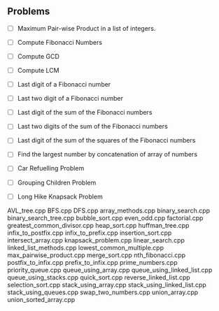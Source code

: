 ## Problems

- [ ] Maximum Pair-wise Product in a list of integers.
- [ ] Compute Fibonacci Numbers
- [ ] Compute GCD
- [ ] Compute LCM
- [ ] Last digit of a Fibonacci number
- [ ] Last two digit of a Fibonacci number
- [ ] Last digit of the sum of the Fibonacci numbers
- [ ] Last two digits of the sum of the Fibonacci numbers
- [ ] Last digit of the sum of the squares of the Fibonacci numbers
- [ ] Find the largest number by concatenation of array of numbers
- [ ] Car Refuelling Problem
- [ ] Grouping Children Problem
- [ ] Long Hike Knapsack Problem

		
AVL_tree.cpp
BFS.cpp
DFS.cpp
array_methods.cpp
binary_search.cpp
binary_search_tree.cpp
bubble_sort.cpp
even_odd.cpp
factorial.cpp
greatest_common_divisor.cpp
heap_sort.cpp
huffman_tree.cpp
infix_to_postfix.cpp
infix_to_prefix.cpp
insertion_sort.cpp
intersect_array.cpp
knapsack_problem.cpp
linear_search.cpp
linked_list_methods.cpp
lowest_common_multiple.cpp
max_pairwise_product.cpp
merge_sort.cpp
nth_fibonacci.cpp
postfix_to_infix.cpp
prefix_to_infix.cpp
prime_numbers.cpp
priority_queue.cpp
queue_using_array.cpp
queue_using_linked_list.cpp
queue_using_stacks.cpp
quick_sort.cpp
reverse_linked_list.cpp
selection_sort.cpp
stack_using_array.cpp
stack_using_linked_list.cpp
stack_using_queues.cpp
swap_two_numbers.cpp
union_array.cpp
union_sorted_array.cpp
